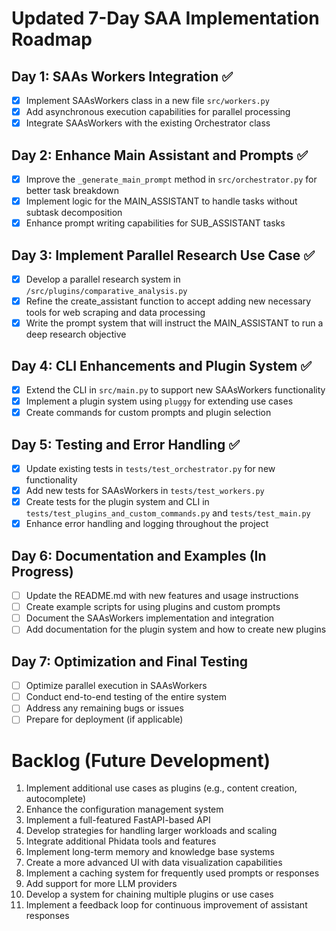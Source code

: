 # Updated 7-Day SAA Implementation Roadmap

## Day 1: SAAs Workers Integration ✅

- [x] Implement SAAsWorkers class in a new file `src/workers.py`
- [x] Add asynchronous execution capabilities for parallel processing
- [x] Integrate SAAsWorkers with the existing Orchestrator class

## Day 2: Enhance Main Assistant and Prompts ✅

- [x] Improve the `_generate_main_prompt` method in `src/orchestrator.py` for better task breakdown
- [x] Implement logic for the MAIN_ASSISTANT to handle tasks without subtask decomposition
- [x] Enhance prompt writing capabilities for SUB_ASSISTANT tasks

## Day 3: Implement Parallel Research Use Case ✅

- [x] Develop a parallel research system in `/src/plugins/comparative_analysis.py`
- [x] Refine the create_assistant function to accept adding new necessary tools for web scraping and data processing
- [x] Write the prompt system that will instruct the MAIN_ASSISTANT to run a deep research objective

## Day 4: CLI Enhancements and Plugin System ✅

- [x] Extend the CLI in `src/main.py` to support new SAAsWorkers functionality
- [x] Implement a plugin system using `pluggy` for extending use cases
- [x] Create commands for custom prompts and plugin selection

## Day 5: Testing and Error Handling ✅

- [x] Update existing tests in `tests/test_orchestrator.py` for new functionality
- [x] Add new tests for SAAsWorkers in `tests/test_workers.py`
- [x] Create tests for the plugin system and CLI in `tests/test_plugins_and_custom_commands.py` and `tests/test_main.py`
- [x] Enhance error handling and logging throughout the project

## Day 6: Documentation and Examples (In Progress)

- [ ] Update the README.md with new features and usage instructions
- [ ] Create example scripts for using plugins and custom prompts
- [ ] Document the SAAsWorkers implementation and integration
- [ ] Add documentation for the plugin system and how to create new plugins

## Day 7: Optimization and Final Testing

- [ ] Optimize parallel execution in SAAsWorkers
- [ ] Conduct end-to-end testing of the entire system
- [ ] Address any remaining bugs or issues
- [ ] Prepare for deployment (if applicable)

# Backlog (Future Development)

1. Implement additional use cases as plugins (e.g., content creation, autocomplete)
2. Enhance the configuration management system
3. Implement a full-featured FastAPI-based API
4. Develop strategies for handling larger workloads and scaling
5. Integrate additional Phidata tools and features
6. Implement long-term memory and knowledge base systems
7. Create a more advanced UI with data visualization capabilities
8. Implement a caching system for frequently used prompts or responses
9. Add support for more LLM providers
10. Develop a system for chaining multiple plugins or use cases
11. Implement a feedback loop for continuous improvement of assistant responses
